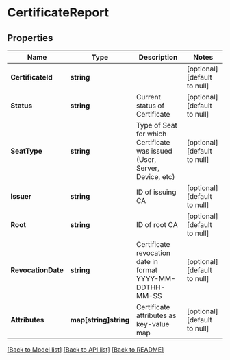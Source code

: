 # CertificateReport

## Properties
Name | Type | Description | Notes
------------ | ------------- | ------------- | -------------
**CertificateId** | **string** |  | [optional] [default to null]
**Status** | **string** | Current status of Certificate | [optional] [default to null]
**SeatType** | **string** | Type of Seat for which Certificate was issued (User, Server, Device, etc) | [optional] [default to null]
**Issuer** | **string** | ID of issuing CA | [optional] [default to null]
**Root** | **string** | ID of root CA | [optional] [default to null]
**RevocationDate** | **string** | Certificate revocation date in format YYYY-MM-DDTHH-MM-SS | [optional] [default to null]
**Attributes** | **map[string]string** | Certificate attributes as key-value map | [optional] [default to null]

[[Back to Model list]](../README.md#documentation-for-models) [[Back to API list]](../README.md#documentation-for-api-endpoints) [[Back to README]](../README.md)

